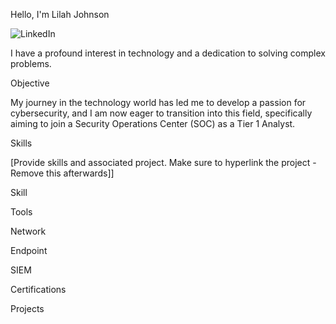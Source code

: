 Hello, I'm Lilah Johnson

![LinkedIn](https://img.shields.io/badge/LinkedIn-0077B5?style=flat&logo=linkedin&logoColor=white&link=https://www.linkedin.com/in/lilah-johnson/)

I have a profound interest in technology and a dedication to solving complex problems.

Objective

My journey in the technology world has led me to develop a passion for cybersecurity, and I am now eager to transition into this field, specifically aiming to join a Security Operations Center (SOC) as a Tier 1 Analyst.

Skills

[Provide skills and associated project. Make sure to hyperlink the project - Remove this afterwards]]

Skill	                   

Tools



Network

    
Endpoint

  
SIEM

    
Certifications


Projects

